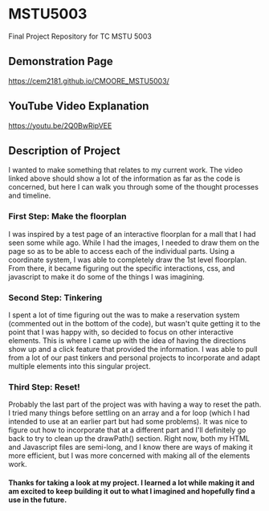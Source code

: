 # MSTU5003
Final Project Repository for TC MSTU 5003

## Demonstration Page
https://cem2181.github.io/CMOORE_MSTU5003/

## YouTube Video Explanation
https://youtu.be/2Q0BwRipVEE

## Description of Project
I wanted to make something that relates to my current work. The video linked above should show a lot of the information as far as the code is concerned, but here I can walk you through some of the thought processes and timeline. 

### First Step: Make the floorplan
I was inspired by a test page of an interactive floorplan for a mall that I had seen some while ago. While I had the images, I needed to draw them on the page so as to be able to access each of the individual parts. Using a coordinate system, I was able to completely draw the 1st level floorplan. From there, it became figuring out the specific interactions, css, and javascript to make it do some of the things I was imagining. 

### Second Step: Tinkering
I spent a lot of time figuring out the was to make a reservation system (commented out in the bottom of the code), but wasn't quite getting it to the point that I was happy with, so decided to focus on other interactive elements. This is where I came up with the idea of having the directions show up and a click feature that provided the information. I was able to pull from a lot of our past tinkers and personal projects to incorporate and adapt multiple elements into this singular project.

### Third Step: Reset!
Probably the last part of the project was with having a way to reset the path. I tried many things before settling on an array and a for loop (which I had intended to use at an earlier part but had some problems). It was nice to figure out how to incorporate that at a different part and I'll definitely go back to try to clean up the drawPath() section. Right now, both my HTML and Javascript files are semi-long, and I know there are ways of making it more efficient, but I was more concerned with making all of the elements work. 

#### Thanks for taking a look at my project. I learned a lot while making it and am excited to keep building it out to what I imagined and hopefully find a use in the future. 
